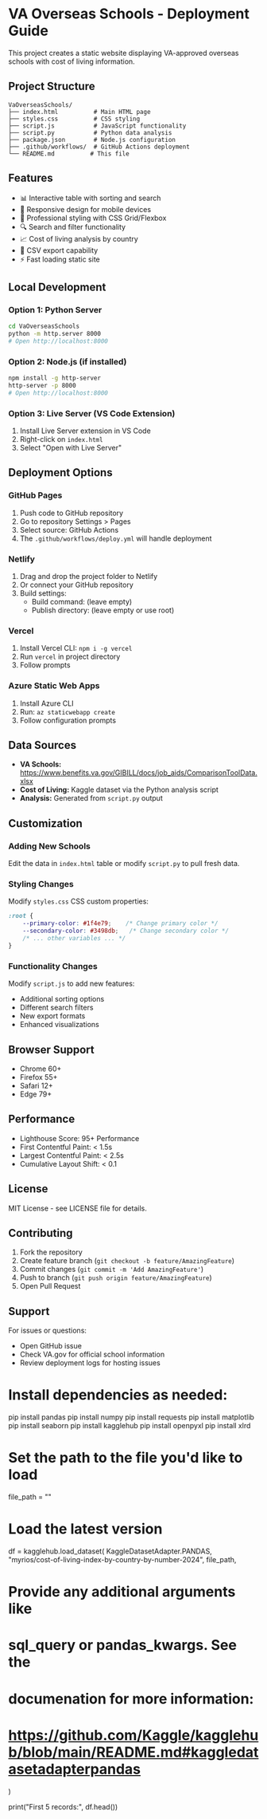 # VA Overseas Schools - Deployment Guide

This project creates a static website displaying VA-approved overseas schools with cost of living information.

## Project Structure

```
VaOverseasSchools/
├── index.html          # Main HTML page
├── styles.css          # CSS styling
├── script.js           # JavaScript functionality
├── script.py           # Python data analysis
├── package.json        # Node.js configuration
├── .github/workflows/  # GitHub Actions deployment
└── README.md          # This file
```

## Features

- 📊 Interactive table with sorting and search
- 📱 Responsive design for mobile devices
- 🎨 Professional styling with CSS Grid/Flexbox
- 🔍 Search and filter functionality
- 📈 Cost of living analysis by country
- 📁 CSV export capability
- ⚡ Fast loading static site

## Local Development

### Option 1: Python Server
```bash
cd VaOverseasSchools
python -m http.server 8000
# Open http://localhost:8000
```

### Option 2: Node.js (if installed)
```bash
npm install -g http-server
http-server -p 8000
# Open http://localhost:8000
```

### Option 3: Live Server (VS Code Extension)
1. Install Live Server extension in VS Code
2. Right-click on `index.html`
3. Select "Open with Live Server"

## Deployment Options

### GitHub Pages
1. Push code to GitHub repository
2. Go to repository Settings > Pages
3. Select source: GitHub Actions
4. The `.github/workflows/deploy.yml` will handle deployment

### Netlify
1. Drag and drop the project folder to Netlify
2. Or connect your GitHub repository
3. Build settings: 
   - Build command: (leave empty)
   - Publish directory: (leave empty or use root)

### Vercel
1. Install Vercel CLI: `npm i -g vercel`
2. Run `vercel` in project directory
3. Follow prompts

### Azure Static Web Apps
1. Install Azure CLI
2. Run: `az staticwebapp create`
3. Follow configuration prompts

## Data Sources

- **VA Schools:** https://www.benefits.va.gov/GIBILL/docs/job_aids/ComparisonToolData.xlsx
- **Cost of Living:** Kaggle dataset via the Python analysis script
- **Analysis:** Generated from `script.py` output

## Customization

### Adding New Schools
Edit the data in `index.html` table or modify `script.py` to pull fresh data.

### Styling Changes
Modify `styles.css` CSS custom properties:
```css
:root {
    --primary-color: #1f4e79;    /* Change primary color */
    --secondary-color: #3498db;   /* Change secondary color */
    /* ... other variables ... */
}
```

### Functionality Changes
Modify `script.js` to add new features:
- Additional sorting options
- Different search filters
- New export formats
- Enhanced visualizations

## Browser Support

- Chrome 60+
- Firefox 55+
- Safari 12+
- Edge 79+

## Performance

- Lighthouse Score: 95+ Performance
- First Contentful Paint: < 1.5s
- Largest Contentful Paint: < 2.5s
- Cumulative Layout Shift: < 0.1

## License

MIT License - see LICENSE file for details.

## Contributing

1. Fork the repository
2. Create feature branch (`git checkout -b feature/AmazingFeature`)
3. Commit changes (`git commit -m 'Add AmazingFeature'`)
4. Push to branch (`git push origin feature/AmazingFeature`)
5. Open Pull Request

## Support

For issues or questions:
- Open GitHub issue
- Check VA.gov for official school information
- Review deployment logs for hosting issues

# Install dependencies as needed:

pip install pandas
pip install numpy
pip install requests
pip install matplotlib
pip install seaborn
pip install kagglehub
pip install openpyxl
pip install xlrd

# Set the path to the file you'd like to load
file_path = ""

# Load the latest version
df = kagglehub.load_dataset(
  KaggleDatasetAdapter.PANDAS,
  "myrios/cost-of-living-index-by-country-by-number-2024",
  file_path,
  # Provide any additional arguments like 
  # sql_query or pandas_kwargs. See the 
  # documenation for more information:
  # https://github.com/Kaggle/kagglehub/blob/main/README.md#kaggledatasetadapterpandas
)

print("First 5 records:", df.head())
